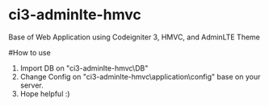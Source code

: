 # ci3-adminlte-hmvc
Base of Web Application using Codeigniter 3, HMVC, and AdminLTE Theme

#How to use
1. Import DB on "ci3-adminlte-hmvc\DB"
2. Change Config on "ci3-adminlte-hmvc\application\config" base on your server.
3. Hope helpful :)
